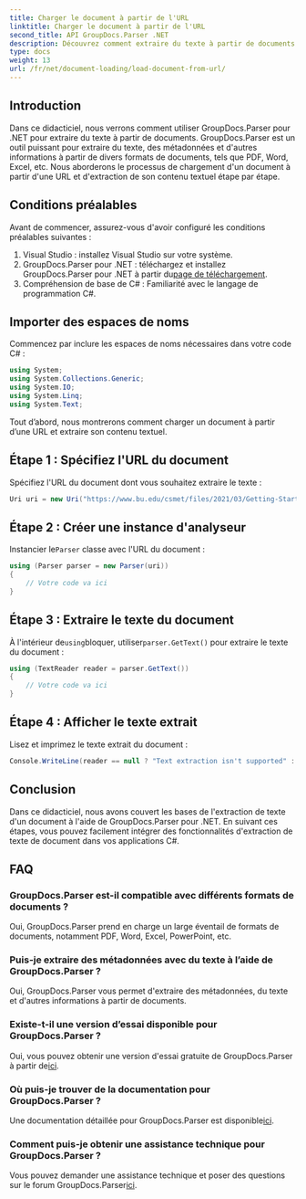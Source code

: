 ```yaml
---
title: Charger le document à partir de l'URL
linktitle: Charger le document à partir de l'URL
second_title: API GroupDocs.Parser .NET
description: Découvrez comment extraire du texte à partir de documents à l'aide de GroupDocs.Parser pour .NET. Ce didacticiel couvre le chargement d'un document à partir d'une URL et l'extraction de texte étape par étape.
type: docs
weight: 13
url: /fr/net/document-loading/load-document-from-url/
---
```

## Introduction
Dans ce didacticiel, nous verrons comment utiliser GroupDocs.Parser pour .NET pour extraire du texte à partir de documents. GroupDocs.Parser est un outil puissant pour extraire du texte, des métadonnées et d'autres informations à partir de divers formats de documents, tels que PDF, Word, Excel, etc. Nous aborderons le processus de chargement d'un document à partir d'une URL et d'extraction de son contenu textuel étape par étape.
## Conditions préalables
Avant de commencer, assurez-vous d'avoir configuré les conditions préalables suivantes :
1. Visual Studio : installez Visual Studio sur votre système.
2.  GroupDocs.Parser pour .NET : téléchargez et installez GroupDocs.Parser pour .NET à partir du[page de téléchargement](https://releases.groupdocs.com/parser/net/).
3. Compréhension de base de C# : Familiarité avec le langage de programmation C#.

## Importer des espaces de noms
Commencez par inclure les espaces de noms nécessaires dans votre code C# :
```csharp
using System;
using System.Collections.Generic;
using System.IO;
using System.Linq;
using System.Text;
```

Tout d’abord, nous montrerons comment charger un document à partir d’une URL et extraire son contenu textuel.
## Étape 1 : Spécifiez l'URL du document
Spécifiez l'URL du document dont vous souhaitez extraire le texte :
```csharp
Uri uri = new Uri("https://www.bu.edu/csmet/files/2021/03/Getting-Started-with-SQLite.pdf");
```
## Étape 2 : Créer une instance d'analyseur
 Instancier le`Parser` classe avec l'URL du document :
```csharp
using (Parser parser = new Parser(uri))
{
    // Votre code va ici
}
```
## Étape 3 : Extraire le texte du document
 À l'intérieur de`using`bloquer, utiliser`parser.GetText()` pour extraire le texte du document :
```csharp
using (TextReader reader = parser.GetText())
{
    // Votre code va ici
}
```
## Étape 4 : Afficher le texte extrait
Lisez et imprimez le texte extrait du document :
```csharp
Console.WriteLine(reader == null ? "Text extraction isn't supported" : reader.ReadToEnd());
```

## Conclusion
Dans ce didacticiel, nous avons couvert les bases de l'extraction de texte d'un document à l'aide de GroupDocs.Parser pour .NET. En suivant ces étapes, vous pouvez facilement intégrer des fonctionnalités d'extraction de texte de document dans vos applications C#.

## FAQ
### GroupDocs.Parser est-il compatible avec différents formats de documents ?
Oui, GroupDocs.Parser prend en charge un large éventail de formats de documents, notamment PDF, Word, Excel, PowerPoint, etc.
### Puis-je extraire des métadonnées avec du texte à l’aide de GroupDocs.Parser ?
Oui, GroupDocs.Parser vous permet d'extraire des métadonnées, du texte et d'autres informations à partir de documents.
### Existe-t-il une version d’essai disponible pour GroupDocs.Parser ?
 Oui, vous pouvez obtenir une version d'essai gratuite de GroupDocs.Parser à partir de[ici](https://releases.groupdocs.com/).
### Où puis-je trouver de la documentation pour GroupDocs.Parser ?
 Une documentation détaillée pour GroupDocs.Parser est disponible[ici](https://reference.groupdocs.com/parser/net/).
### Comment puis-je obtenir une assistance technique pour GroupDocs.Parser ?
Vous pouvez demander une assistance technique et poser des questions sur le forum GroupDocs.Parser[ici](https://forum.groupdocs.com/c/parser/17).